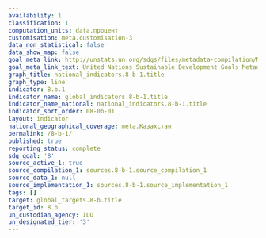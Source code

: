 ```yaml
---
availability: 1
classification: 1
computation_units: data.процент
customisation: meta.customisation-3
data_non_statistical: false
data_show_map: false
goal_meta_link: http://unstats.un.org/sdgs/files/metadata-compilation/Metadata-Goal-8.pdf
goal_meta_link_text: United Nations Sustainable Development Goals Metadata (pdf 525kB)
graph_title: national_indicators.8-b-1.title
graph_type: line
indicator: 8.b.1
indicator_name: global_indicators.8-b-1.title
indicator_name_national: national_indicators.8-b-1.title
indicator_sort_order: 08-0b-01
layout: indicator
national_geographical_coverage: meta.Казахстан
permalink: /8-b-1/
published: true
reporting_status: complete
sdg_goal: '8'
source_active_1: true
source_compilation_1: sources.8-b-1.source_compilation_1
source_data_1: null
source_implementation_1: sources.8-b-1.source_implementation_1
tags: []
target: global_targets.8-b.title
target_id: 8.b
un_custodian_agency: ILO
un_designated_tier: '3'
---
```

